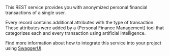 This REST service provides you with anonymized personal financial transactions of a single user.

Every record contains additional attributes with the type of transaction. These attributes were added by a (Personal Finance Management) tool that categorizes each and every transaction using artificial intelligence.

Find more information about how to integrate this service into your project using [SwaggerUI](http://transactions-api-transactions.193b.starter-ca-central-1.openshiftapps.com/swagger-ui.html).

